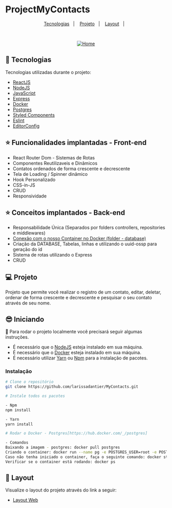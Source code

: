# ProjectMyContacts

<p align="center">
  <a href="#-tecnologias">Tecnologias</a>&nbsp;&nbsp;&nbsp;|&nbsp;&nbsp;&nbsp;
  <a href="#-projeto">Projeto</a>&nbsp;&nbsp;&nbsp;|&nbsp;&nbsp;&nbsp;
  <a href="#-layout">Layout</a>&nbsp;&nbsp;&nbsp;|&nbsp;&nbsp;&nbsp;
</p>

<br>

<p align="center">
  <a href="https://ibb.co/3Wq4x0h"><img src="https://i.ibb.co/ctHkWNT/Home.png" alt="Home" border="0"></a>
</p>

## 🚀 Tecnologias

Tecnologias utilizadas durante o projeto:

- [ReactJS](https://pt-br.reactjs.org/)
- [NodeJS](https://nodejs.org/en/)
- [JavaScript](https://www.javascript.com/)
- [Express](https://expressjs.com/pt-br/)
- [Docker](https://www.docker.com/)
- [Postgres](https://www.postgresql.org/)
- [Styled Components](https://styled-components.com/)
- [Eslint](https://eslint.org/)
- [EditorConfig](https://editorconfig.org/)

## ⭐ Funcionalidades implantadas - Front-end
- React Router Dom - Sistemas de Rotas
- Componentes Reutilizaveis e Dinâmicos
- Contatos ordenados de forma crescente e decrescente
- Tela de Loading / Spinner dinâmico
- Hook Personalizado
- CSS-in-JS
- CRUD
- Responsividade

## ⭐ Conceitos implantados - Back-end
- Responsabilidade Única (Separados por folders controllers, repositories e middlewares)
- [Conexão com o nosso Container no Docker (folder - database)](https://yarnpkg.com/package/pg)
- Criação da DATABASE, Tabelas, linhas e utilizando o uuid-ossp para geração do id
- Sistema de rotas utilizando o Express
- CRUD

## 💻 Projeto

Projeto que permite você realizar o registro de um contato, editar, deletar, ordenar de forma crescente e decrescente e pesquisar o seu contato através de seu nome.

## 😎 Iniciando 

📖 Para rodar o projeto localmente você precisará seguir algumas instruções.

- É necessário que o <a href="https://nodejs.org/en/">NodeJS</a> esteja instalado em sua máquina.
- É necessário que o <a href="https://www.docker.com/">Docker</a> esteja instalado em sua máquina.
- É necessário utilizar <a href="https://classic.yarnpkg.com/en/">Yarn</a> ou <a href="https://www.npmjs.com/">Npm</a> para a instalação de pacotes.

### Instalação
```bash
# Clone o repositório
git clone https://github.com/larissadantier/MyContacts.git

# Instale todos os pacotes

- Npm
npm install

- Yarn
yarn install

# Rodar o Docker - Postgres[https://hub.docker.com/_/postgres]

- Comandos
Baixando a imagem - postgres: docker pull postgres
Criando o container: docker run --name pg -e POSTGRES_USER=root -e POSTGRES_PASSWORD=root -p 5432:5432 -d postgres (Já inicia automaticamente)
Caso não tenha iniciado o container, faça o seguinte comando: docker start pg
Verificar se o container está rodando: docker ps


```
## 🔖 Layout

Visualize o layout do projeto através do link a seguir:

- [Layout Web](https://www.figma.com/file/zhAwjW2RimyjccDgiY6luz/MyContacts) 
